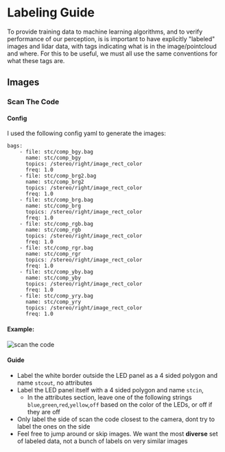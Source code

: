 # Labeling Guide
To provide training data to machine learning algorithms, and to verify performance of our perception, is is important to have explicitly "labeled" images and lidar data, with tags indicating what is in the image/pointcloud and where. For this to be useful, we must all use the same conventions for what these tags are.

## Images
### Scan The Code
#### Config
I used the following config yaml to generate the images:
```
bags:
    - file: stc/comp_bgy.bag
      name: stc/comp_bgy
      topics: /stereo/right/image_rect_color
      freq: 1.0
    - file: stc/comp_brg2.bag
      name: stc/comp_brg2
      topics: /stereo/right/image_rect_color
      freq: 1.0
    - file: stc/comp_brg.bag
      name: stc/comp_brg
      topics: /stereo/right/image_rect_color
      freq: 1.0
    - file: stc/comp_rgb.bag
      name: stc/comp_rgb
      topics: /stereo/right/image_rect_color
      freq: 1.0
    - file: stc/comp_rgr.bag
      name: stc/comp_rgr
      topics: /stereo/right/image_rect_color
      freq: 1.0
    - file: stc/comp_yby.bag
      name: stc/comp_yby
      topics: /stereo/right/image_rect_color
      freq: 1.0
    - file: stc/comp_yry.bag
      name: stc/comp_yry
      topics: /stereo/right/image_rect_color
      freq: 1.0
```
#### Example:
![scan the code](https://i.imgur.com/QSd5oEY.jpg)
#### Guide
* Label the white border outside the LED panel as a 4 sided polygon and name ```stcout```, no attributes
* Label the LED panel itself with a 4 sided polygon and name ```stcin```,
  * In the attributes section, leave one of the following strings ```blue```,```green```,```red```,```yellow```,```off``` based on the color of the LEDs, or off if they are off
* Only label the side of scan the code closest to the camera, dont try to label the ones on the side
* Feel free to jump around or skip images. We want the most **diverse** set of labeled data, not a bunch of labels on very similar images